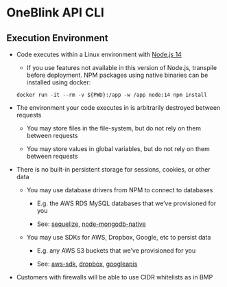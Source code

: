 # OneBlink API CLI

## Execution Environment

- Code executes within a Linux environment with [Node.js 14](https://nodejs.org/dist/latest-v14.x/docs/api/)

  - If you use features not available in this version of Node.js, transpile before deployment. NPM packages using native binaries can be installed using docker:

  ```
  docker run -it --rm -v ${PWD}:/app -w /app node:14 npm install
  ```

* The environment your code executes in is arbitrarily destroyed between requests

  - You may store files in the file-system, but do not rely on them between requests

  - You may store values in global variables, but do not rely on them between requests

- There is no built-in persistent storage for sessions, cookies, or other data

  - You may use database drivers from NPM to connect to databases

    - E.g. the AWS RDS MySQL databases that we’ve provisioned for you

    - See: [sequelize](https://github.com/sequelize/sequelize), [node-mongodb-native](https://github.com/mongodb/node-mongodb-native)

  - You may use SDKs for AWS, Dropbox, Google, etc to persist data

    - E.g. any AWS S3 buckets that we’ve provisioned for you

    - See: [aws-sdk](https://github.com/aws/aws-sdk-js), [dropbox](https://github.com/dropbox/dropbox-sdk-js/), [googleapis](https://github.com/google/google-api-nodejs-client)

- Customers with firewalls will be able to use CIDR whitelists as in BMP
